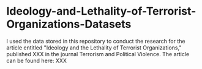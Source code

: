 # Ideology-and-Lethality-of-Terrorist-Organizations-Datasets

I used the data stored in this repository to conduct the research for the article entitled "Ideology and the Lethality of Terrorist Organizations," published XXX in the journal Terrorism and Political Violence. The article can be found here: XXX

